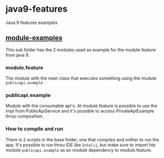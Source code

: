 # java9-features
Java 9 features examples

## [module-examples](https://www.oracle.com/corporate/features/understanding-java-9-modules.html)
This sub folder has the 2 modules used as example for the module feature from java 9.

### module.feature
The module with the main class that executes something using the module `publicapi.example`

### publicapi.example
Module with the consumable api's. At module.feature is possible to use the impl from PublicApiService and it's possible to access PrivateApiExample throu composition.

### How to compile and run
There is 2 scripts in the base folder, one that compiles and onther to run the app. It's possible to run throu IDE like `Intelij`, but make sure to import hte module `publicapi.example` as an module dependency to module.feature.